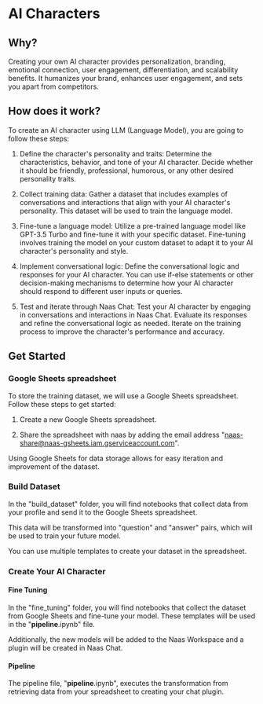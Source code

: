 # AI Characters

## Why?

Creating your own AI character provides personalization, branding, emotional connection, user engagement, differentiation, and scalability benefits. It humanizes your brand, enhances user engagement, and sets you apart from competitors.

## How does it work?

To create an AI character using LLM (Language Model), you are going to follow these steps:

1. Define the character's personality and traits: 
Determine the characteristics, behavior, and tone of your AI character. Decide whether it should be friendly, professional, humorous, or any other desired personality traits.

2. Collect training data: 
Gather a dataset that includes examples of conversations and interactions that align with your AI character's personality. This dataset will be used to train the language model.

3. Fine-tune a language model: 
Utilize a pre-trained language model like GPT-3.5 Turbo and fine-tune it with your specific dataset. Fine-tuning involves training the model on your custom dataset to adapt it to your AI character's personality and style.

4. Implement conversational logic: 
Define the conversational logic and responses for your AI character. You can use if-else statements or other decision-making mechanisms to determine how your AI character should respond to different user inputs or queries.

5. Test and iterate through Naas Chat: 
Test your AI character by engaging in conversations and interactions in Naas Chat. Evaluate its responses and refine the conversational logic as needed. Iterate on the training process to improve the character's performance and accuracy.

## Get Started

### Google Sheets spreadsheet

To store the training dataset, we will use a Google Sheets spreadsheet. Follow these steps to get started:

1. Create a new Google Sheets spreadsheet.

2. Share the spreadsheet with naas by adding the email address "naas-share@naas-gsheets.iam.gserviceaccount.com".

Using Google Sheets for data storage allows for easy iteration and improvement of the dataset.

### Build Dataset

In the "build_dataset" folder, you will find notebooks that collect data from your profile and send it to the Google Sheets spreadsheet.

This data will be transformed into "question" and "answer" pairs, which will be used to train your future model.

You can use multiple templates to create your dataset in the spreadsheet.

### Create Your AI Character

#### Fine Tuning

In the "fine_tuning" folder, you will find notebooks that collect the dataset from Google Sheets and fine-tune your model. These templates will be used in the "__pipeline__.ipynb" file.

Additionally, the new models will be added to the Naas Workspace and a plugin will be created in Naas Chat.

#### Pipeline

The pipeline file, "__pipeline__.ipynb", executes the transformation from retrieving data from your spreadsheet to creating your chat plugin.

